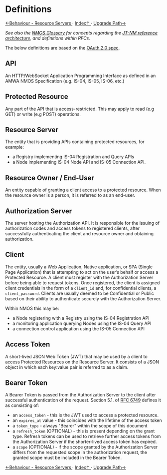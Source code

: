 # Definitions

[←Behaviour - Resource Servers ](4.5._Behaviour_-_Resource_Servers.md) · [ Index↑ ](..) · [Upgrade Path→](6.0._Upgrade_Path.md)



_See also the [NMOS Glossary](https://github.com/AMWA-TV/nmos/wiki/Glossary) for concepts regarding the [JT-NM
reference architecture](http://jt-nm.org/), and definitions within RFCs._

The below definitions are based on the [OAuth 2.0 spec][RFC-6749].

## API

An HTTP/WebSocket Application Programming Interface as defined in an AMWA NMOS Specification (e.g. IS-04, IS-05,
  IS-06, etc.)

## Protected Resource

Any part of the API that is access-restricted. This may apply to read (e.g GET) or write (e.g POST) operations.

## Resource Server

The entity that is providing APIs containing protected resources, for example:

*   a Registry implementing IS-04 Registration and Query APIs
*   a Node implementing IS-04 Node API and IS-05 Connection API.

## Resource Owner / End-User

An entity capable of granting a client access to a protected resource. When the resource owner is a person, it is
referred to as an end-user.

## Authorization Server

The server hosting the Authorization API. It is responsible for the issuing of authorization codes and access tokens
to registered clients, after successfully authenticating the client and resource owner and obtaining authorization.

## Client

The entity, usually a Web Application, Native application, or SPA (Single Page Application) that is attempting to act on
the user’s behalf or access a Protected Resource. A client must register with the Authorization Server before being able
to request tokens. Once registered, the client is assigned client credentials in the form of a `client_id` and, for
confidential clients, a `client_password`. Clients are usually deemed to be Confidential or Public based on their
ability to authenticate securely with the Authorization Server.

Within NMOS this may be:

*   a Node registering with a Registry using the IS-04 Registration API
*   a monitoring application querying Nodes using the IS-04 Query API
*   a connection control application using the IS-05 Connection API

## Access Token

A short-lived JSON Web Token (JWT) that may be used by a client to access Protected Resources on the Resource Server. It
consists of a JSON object in which each key:value pair is referred to as a claim.

## Bearer Token

A Bearer Token is passed from the Authorization Server to the client after successful authentication of the request.
Section 5.1. of [RFC 6749][RFC-6749] defines it as consisting of:
*   an `access_token` - this is the JWT used to access a protected resource.
*   an `expires_at` value - this coincides with the lifetime of the access token
*   a `token_type` - always "Bearer" within the scope of this document
*   a `refresh_token` (OPTIONAL) - this is present depending on the grant type. Refresh tokens can be used to retrieve
further access tokens from the Authorization Server if the shorter-lived access token has expired.
*   a `scope` (OPTIONAL) - if the scope granted by the Authorization Server differs from the requested scope in the
authorization request, the granted scope must be included in the Bearer Token.


[RFC-6749]: https://tools.ietf.org/html/rfc6749 "The OAuth 2.0 Authorization Framework"

[←Behaviour - Resource Servers ](4.5._Behaviour_-_Resource_Servers.md) · [ Index↑ ](..) · [Upgrade Path→](6.0._Upgrade_Path.md)
